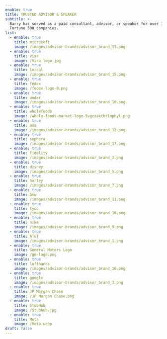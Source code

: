 ```yaml
---
enable: true
title: TRUSTED ADVISOR & SPEAKER
subtitle: >-
  Barry has served as a paid consultant, advisor, or speaker for over 100
  Fortune 500 companies.
list:
  - enable: true
    title: microsoft
    image: /images/advisor-brands/advisor_brand_13.png
  - enable: true
    title: visa
    image: /Visa logo.jpg
  - enable: true
    title: loreal
    image: /images/advisor-brands/advisor_brand_15.png
  - enable: true
    title: fedex
    image: /fedex-logo-0.png
  - enable: true
    title: under
    image: /images/advisor-brands/advisor_brand_10.png
  - enable: true
    title: wholefoods
    image: /whole-foods-market-logo-5vgczakthtlmphyl.png
  - enable: true
    title: axa
    image: /images/advisor-brands/advisor_brand_12.png
  - enable: true
    title: sephora
    image: /images/advisor-brands/advisor_brand_17.png
  - enable: true
    title: fidelity
    image: /images/advisor-brands/advisor_brand_2.png
  - enable: true
    title: disney
    image: /images/advisor-brands/advisor_brand_5.png
  - enable: true
    title: harley
    image: /images/advisor-brands/advisor_brand_7.png
  - enable: true
    title: bmw
    image: /images/advisor-brands/advisor_brand_11.png
  - enable: true
    title: tyco
    image: /images/advisor-brands/advisor_brand_18.png
  - enable: true
    title: nike
    image: /images/advisor-brands/advisor_brand_9.png
  - enable: true
    title: AT&T
    image: /images/advisor-brands/advisor_brand_1.png
  - enable: true
    title: General Motors Logo
    image: /gm-logo.png
  - enable: true
    title: lufthands
    image: /images/advisor-brands/advisor_brand_16.png
  - enable: true
    title: google
    image: /images/advisor-brands/advisor_brand_3.png
  - enable: true
    title: JP Morgan Chase
    image: /JP Morgan Chase.png
  - enable: true
    title: StubHub
    image: /Stubhub.jpg
  - enable: true
    title: Meta
    image: /Meta.webp
draft: false
---
```

